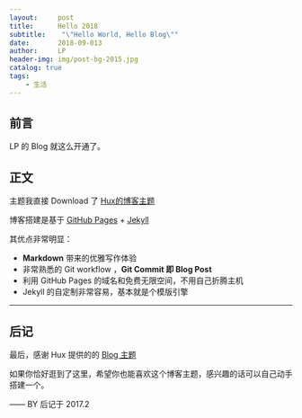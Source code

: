 ```yaml
---
layout:     post
title:      Hello 2018
subtitle:    "\"Hello World, Hello Blog\""
date:       2018-09-013
author:     LP
header-img: img/post-bg-2015.jpg
catalog: true
tags:
    - 生活
---    
```


## 前言

LP 的 Blog 就这么开通了。

## 正文

主题我直接 Download 了 [Hux的博客主题](https://huangxuan.me/) 

博客搭建是基于 [GitHub Pages](https://pages.github.com/) + [Jekyll](http://jekyllrb.com/) 

其优点非常明显：

* **Markdown** 带来的优雅写作体验
* 非常熟悉的 Git workflow ，**Git Commit 即 Blog Post**
* 利用 GitHub Pages 的域名和免费无限空间，不用自己折腾主机
* Jekyll 的自定制非常容易，基本就是个模版引擎


---




## 后记

最后，感谢 Hux 提供的的 [Blog 主题](https://github.com/Huxpro/huxpro.github.io)

如果你恰好逛到了这里，希望你也能喜欢这个博客主题，感兴趣的话可以自己动手搭建一个。

—— BY 后记于 2017.2


